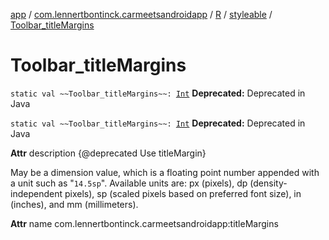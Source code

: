 [app](../../../index.md) / [com.lennertbontinck.carmeetsandroidapp](../../index.md) / [R](../index.md) / [styleable](index.md) / [Toolbar_titleMargins](./-toolbar_title-margins.md)

# Toolbar_titleMargins

`static val ~~Toolbar_titleMargins~~: `[`Int`](https://kotlinlang.org/api/latest/jvm/stdlib/kotlin/-int/index.html)
**Deprecated:** Deprecated in Java


`static val ~~Toolbar_titleMargins~~: `[`Int`](https://kotlinlang.org/api/latest/jvm/stdlib/kotlin/-int/index.html)
**Deprecated:** Deprecated in Java

**Attr**
description {@deprecated Use titleMargin}

May be a dimension value, which is a floating point number appended with a unit such as "`14.5sp`". Available units are: px (pixels), dp (density-independent pixels), sp (scaled pixels based on preferred font size), in (inches), and mm (millimeters).

**Attr**
name com.lennertbontinck.carmeetsandroidapp:titleMargins

